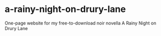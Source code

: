 a-rainy-night-on-drury-lane
===========================

One-page website for my free-to-download noir novella A Rainy Night on Drury Lane

